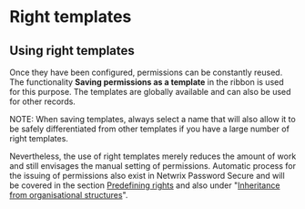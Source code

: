 # Right templates

## Using right templates

Once they have been configured, permissions can be constantly reused. The functionality **Saving
permissions as a template** in the ribbon is used for this purpose. The templates are globally
available and can also be used for other records.

NOTE: When saving templates, always select a name that will also allow it to be safely
differentiated from other templates if you have a large number of right templates.

Nevertheless, the use of right templates merely reduces the amount of work and still envisages the
manual setting of permissions. Automatic process for the issuing of permissions also exist in
Netwrix Password Secure and will be covered in the section
[Predefining rights](/docs/passwordsecure/9.2/passwordsecure/configuration/advanced_view/permissionconcept/predefining_rights/predefining_rights.md) and also under
"[Inheritance from organisational structures](/docs/passwordsecure/9.2/passwordsecure/configuration/advanced_view/permissionconcept/automated_settings/inheritance_from_organisational_structures/inheritance_from_organizational.md)".
